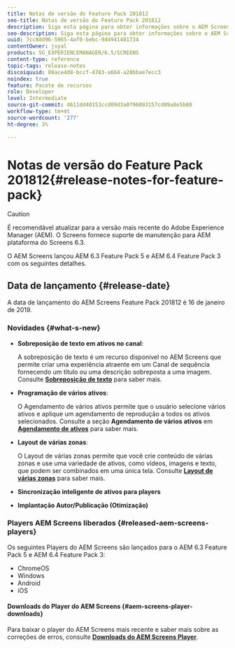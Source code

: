 ```yaml
---
title: Notas de versão do Feature Pack 201812
seo-title: Notas de versão do Feature Pack 201812
description: Siga esta página para obter informações sobre o AEM Screens Feature Pack 201812 lançado em 16 de janeiro de 2019.
seo-description: Siga esta página para obter informações sobre o AEM Screens Feature Pack 201812 lançado em 16 de janeiro de 2019.
uuid: 7cc8dd96-5965-4af0-bebc-9d4941481734
contentOwner: jsyal
products: SG_EXPERIENCEMANAGER/6.5/SCREENS
content-type: reference
topic-tags: release-notes
discoiquuid: 08ace4d8-bccf-4783-a664-a28bbae7ecc3
noindex: true
feature: Pacote de recursos
role: Developer
level: Intermediate
source-git-commit: 4611dd40153ccd09d3a0796093157cd09a8e5b80
workflow-type: tm+mt
source-wordcount: '277'
ht-degree: 3%

---
```



# Notas de versão do Feature Pack 201812{#release-notes-for-feature-pack}

>[!CAUTION]
>
>É recomendável atualizar para a versão mais recente do Adobe Experience Manager (AEM). O Screens fornece suporte de manutenção para AEM plataforma do Screens 6.3.

O AEM Screens lançou AEM 6.3 Feature Pack 5 e AEM 6.4 Feature Pack 3 com os seguintes detalhes.

## Data de lançamento {#release-date}

A data de lançamento do AEM Screens Feature Pack 201812 é 16 de janeiro de 2019.

### Novidades {#what-s-new}

* **Sobreposição de texto em ativos no canal**:

   A sobreposição de texto é um recurso disponível no AEM Screens que permite criar uma experiência atraente em um Canal de sequência fornecendo um título ou uma descrição sobreposta a uma imagem. Consulte [**Sobreposição de texto**](text-overlay.md) para saber mais.

* **Programação de vários ativos**:

   O Agendamento de vários ativos permite que o usuário selecione vários ativos e aplique um agendamento de reprodução a todos os ativos selecionados. Consulte a seção **Agendamento de vários ativos** em **[Agendamento de ativos](asset-level-scheduling.md)** para saber mais.

* **Layout de várias zonas**:

   O Layout de várias zonas permite que você crie conteúdo de várias zonas e use uma variedade de ativos, como vídeos, imagens e texto, que podem ser combinados em uma única tela. Consulte **[Layout de várias zonas](multi-zone-layout-aem-screens.md)** para saber mais.

* **Sincronização inteligente de ativos para players**
* **Implantação Autor/Publicação (Otimização)**

### Players AEM Screens liberados {#released-aem-screens-players}

Os seguintes Players do AEM Screens são lançados para o AEM 6.3 Feature Pack 5 e AEM 6.4 Feature Pack 3:

* ChromeOS
* Windows
* Android
* iOS

#### Downloads do Player do AEM Screens {#aem-screens-player-downloads}

Para baixar o player do AEM Screens mais recente e saber mais sobre as correções de erros, consulte [**Downloads do AEM Screens Player**](https://download.macromedia.com/screens/).
